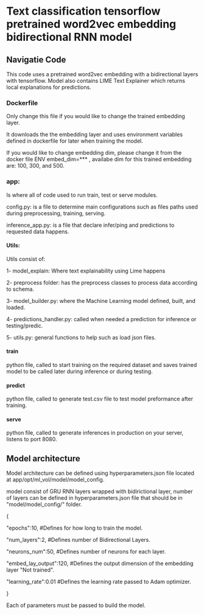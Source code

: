 # Text classification tensorflow pretrained word2vec embedding bidirectional RNN model

## Navigatie Code

This code uses a pretrained word2vec embedding with a bidirectional layers with tensorflow. Model also contains LIME Text Explainer which returns local explanations for predictions.

### Dockerfile

Only change this file if you would like to change the trained embedding layer.

It downloads the the embedding layer and uses environment variables defined in dockerfile for later when training the model.

If you would like to change embedding dim, please change it from the docker file ENV embed_dim=*** , availabe dim for this trained embedding are: 100, 300, and 500.

### app:

Is where all of code used to run train, test or serve modules.

config.py: is a file to determine main configurations such as files paths used during preprocessing, training, serving.

inference_app.py: is a file that declare infer/ping and predictions to requested data happens.

#### Utils:

Utils consist of:

1- model_explain: Where text explainability using Lime happens

2- preprocess folder: has the preprocess classes to process data according to schema.

3- model_builder.py: where the Machine Learning model defined, built, and loaded.

4- predictions_handler.py: called when needed a prediction for inference or testing/predic.

5- utils.py: general functions to help such as load json files.

#### train

python file, called to start training on the required dataset and saves trained model to be called later during inference or during testing.

#### predict

python file, called to generate test.csv file to test model preformance after training.

#### serve

python file, called to generate inferences in production on your server, listens to port 8080.

## Model architecture

Model architecture can be defined using hyperparameters.json file located at app/opt/ml_vol/model/model_config.

model consist of GRU RNN layers wrapped with bidirictional layer, number of layers can be defined in hyperparameters.json file that should be in "model/model_config/" folder.

{

"epochs":10, #Defines for how long to train the model.

"num_layers":2, #Defines number of Bidirectional Layers.

"neurons_num":50, #Defines number of neurons for each layer.

"embed_lay_output":120, #Defines the output dimension of the embedding layer "Not trained".

"learning_rate":0.01 #Defines the learning rate passed to Adam optimizer.

}

Each of parameters must be passed to build the model.
